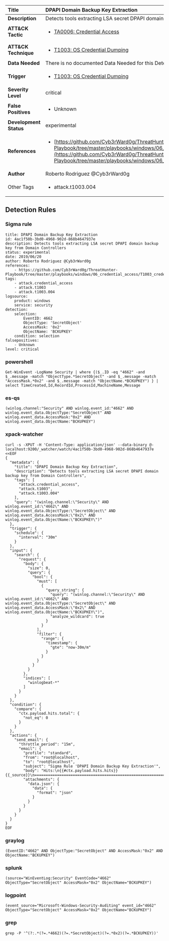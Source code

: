 | Title                    | DPAPI Domain Backup Key Extraction       |
|:-------------------------|:------------------|
| **Description**          | Detects tools extracting LSA secret DPAPI domain backup key from Domain Controllers |
| **ATT&amp;CK Tactic**    |  <ul><li>[TA0006: Credential Access](https://attack.mitre.org/tactics/TA0006)</li></ul>  |
| **ATT&amp;CK Technique** | <ul><li>[T1003: OS Credential Dumping](https://attack.mitre.org/techniques/T1003)</li></ul>  |
| **Data Needed**          |  There is no documented Data Needed for this Detection Rule yet  |
| **Trigger**              | <ul><li>[T1003: OS Credential Dumping](../Triggers/T1003.md)</li></ul>  |
| **Severity Level**       | critical |
| **False Positives**      | <ul><li>Unknown</li></ul>  |
| **Development Status**   | experimental |
| **References**           | <ul><li>[https://github.com/Cyb3rWard0g/ThreatHunter-Playbook/tree/master/playbooks/windows/06_credential_access/T1003_credential_dumping/domain_dpapi_backupkey_extraction.md](https://github.com/Cyb3rWard0g/ThreatHunter-Playbook/tree/master/playbooks/windows/06_credential_access/T1003_credential_dumping/domain_dpapi_backupkey_extraction.md)</li></ul>  |
| **Author**               | Roberto Rodriguez @Cyb3rWard0g |
| Other Tags           | <ul><li>attack.t1003.004</li></ul> | 

## Detection Rules

### Sigma rule

```
title: DPAPI Domain Backup Key Extraction
id: 4ac1f50b-3bd0-4968-902d-868b4647937e
description: Detects tools extracting LSA secret DPAPI domain backup key from Domain Controllers
status: experimental
date: 2019/06/20
author: Roberto Rodriguez @Cyb3rWard0g
references:
    - https://github.com/Cyb3rWard0g/ThreatHunter-Playbook/tree/master/playbooks/windows/06_credential_access/T1003_credential_dumping/domain_dpapi_backupkey_extraction.md
tags:
    - attack.credential_access
    - attack.t1003
    - attack.t1003.004
logsource:
    product: windows
    service: security
detection:
    selection:
        EventID: 4662
        ObjectType: 'SecretObject'
        AccessMask: '0x2'
        ObjectName: 'BCKUPKEY'
    condition: selection
falsepositives:
    - Unknown
level: critical

```





### powershell
    
```
Get-WinEvent -LogName Security | where {($_.ID -eq "4662" -and $_.message -match "ObjectType.*SecretObject" -and $_.message -match "AccessMask.*0x2" -and $_.message -match "ObjectName.*BCKUPKEY") } | select TimeCreated,Id,RecordId,ProcessId,MachineName,Message
```


### es-qs
    
```
(winlog.channel:"Security" AND winlog.event_id:"4662" AND winlog.event_data.ObjectType:"SecretObject" AND winlog.event_data.AccessMask:"0x2" AND winlog.event_data.ObjectName:"BCKUPKEY")
```


### xpack-watcher
    
```
curl -s -XPUT -H 'Content-Type: application/json' --data-binary @- localhost:9200/_watcher/watch/4ac1f50b-3bd0-4968-902d-868b4647937e <<EOF
{
  "metadata": {
    "title": "DPAPI Domain Backup Key Extraction",
    "description": "Detects tools extracting LSA secret DPAPI domain backup key from Domain Controllers",
    "tags": [
      "attack.credential_access",
      "attack.t1003",
      "attack.t1003.004"
    ],
    "query": "(winlog.channel:\"Security\" AND winlog.event_id:\"4662\" AND winlog.event_data.ObjectType:\"SecretObject\" AND winlog.event_data.AccessMask:\"0x2\" AND winlog.event_data.ObjectName:\"BCKUPKEY\")"
  },
  "trigger": {
    "schedule": {
      "interval": "30m"
    }
  },
  "input": {
    "search": {
      "request": {
        "body": {
          "size": 0,
          "query": {
            "bool": {
              "must": [
                {
                  "query_string": {
                    "query": "(winlog.channel:\"Security\" AND winlog.event_id:\"4662\" AND winlog.event_data.ObjectType:\"SecretObject\" AND winlog.event_data.AccessMask:\"0x2\" AND winlog.event_data.ObjectName:\"BCKUPKEY\")",
                    "analyze_wildcard": true
                  }
                }
              ],
              "filter": {
                "range": {
                  "timestamp": {
                    "gte": "now-30m/m"
                  }
                }
              }
            }
          }
        },
        "indices": [
          "winlogbeat-*"
        ]
      }
    }
  },
  "condition": {
    "compare": {
      "ctx.payload.hits.total": {
        "not_eq": 0
      }
    }
  },
  "actions": {
    "send_email": {
      "throttle_period": "15m",
      "email": {
        "profile": "standard",
        "from": "root@localhost",
        "to": "root@localhost",
        "subject": "Sigma Rule 'DPAPI Domain Backup Key Extraction'",
        "body": "Hits:\n{{#ctx.payload.hits.hits}}{{_source}}\n================================================================================\n{{/ctx.payload.hits.hits}}",
        "attachments": {
          "data.json": {
            "data": {
              "format": "json"
            }
          }
        }
      }
    }
  }
}
EOF

```


### graylog
    
```
(EventID:"4662" AND ObjectType:"SecretObject" AND AccessMask:"0x2" AND ObjectName:"BCKUPKEY")
```


### splunk
    
```
(source="WinEventLog:Security" EventCode="4662" ObjectType="SecretObject" AccessMask="0x2" ObjectName="BCKUPKEY")
```


### logpoint
    
```
(event_source="Microsoft-Windows-Security-Auditing" event_id="4662" ObjectType="SecretObject" AccessMask="0x2" ObjectName="BCKUPKEY")
```


### grep
    
```
grep -P '^(?:.*(?=.*4662)(?=.*SecretObject)(?=.*0x2)(?=.*BCKUPKEY))'
```



